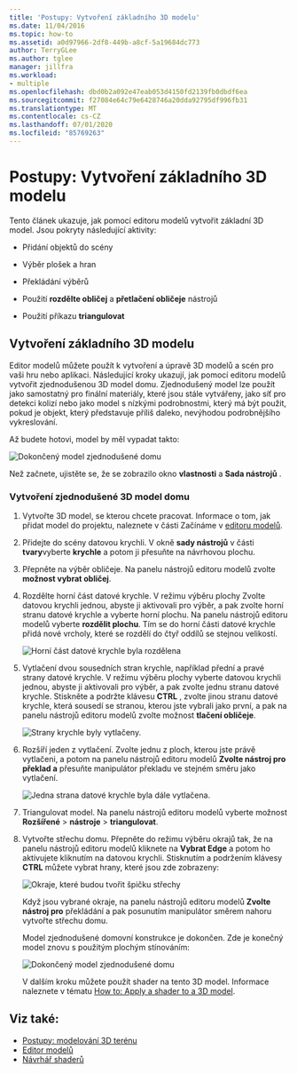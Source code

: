 ```yaml
---
title: 'Postupy: Vytvoření základního 3D modelu'
ms.date: 11/04/2016
ms.topic: how-to
ms.assetid: a0d97966-2df8-449b-a8cf-5a19684dc773
author: TerryGLee
ms.author: tglee
manager: jillfra
ms.workload:
- multiple
ms.openlocfilehash: dbd0b2a092e47eab053d4150fd2139fb0dbdf6ea
ms.sourcegitcommit: f27084e64c79e6428746a20dda92795df996fb31
ms.translationtype: MT
ms.contentlocale: cs-CZ
ms.lasthandoff: 07/01/2020
ms.locfileid: "85769263"
---
```

# <a name="how-to-create-a-basic-3d-model"></a>Postupy: Vytvoření základního 3D modelu

Tento článek ukazuje, jak pomocí editoru modelů vytvořit základní 3D model. Jsou pokryty následující aktivity:

- Přidání objektů do scény

- Výběr plošek a hran

- Překládání výběrů

- Použití **rozdělte obličej** a **přetlačení obličeje** nástrojů

- Použití příkazu **triangulovat**

## <a name="create-a-basic-3d-model"></a>Vytvoření základního 3D modelu
Editor modelů můžete použít k vytvoření a úpravě 3D modelů a scén pro vaši hru nebo aplikaci. Následující kroky ukazují, jak pomocí editoru modelů vytvořit zjednodušenou 3D model domu. Zjednodušený model lze použít jako samostatný pro finální materiály, které jsou stále vytvářeny, jako síť pro detekci kolizí nebo jako model s nízkými podrobnostmi, který má být použit, pokud je objekt, který představuje příliš daleko, nevýhodou podrobnějšího vykreslování.

Až budete hotovi, model by měl vypadat takto:

![Dokončený model zjednodušené domu](../designers/media/gfx_model_demo_house_final.png)

Než začnete, ujistěte se, že se zobrazilo okno **vlastnosti** a **Sada nástrojů** .

### <a name="to-create-a-simplified-3d-model-of-a-house"></a>Vytvoření zjednodušené 3D model domu

1. Vytvořte 3D model, se kterou chcete pracovat. Informace o tom, jak přidat model do projektu, naleznete v části Začínáme v [editoru modelů](../designers/model-editor.md).

2. Přidejte do scény datovou krychli. V okně **sady nástrojů** v části **tvary**vyberte **krychle** a potom ji přesuňte na návrhovou plochu.

3. Přepněte na výběr obličeje. Na panelu nástrojů editoru modelů zvolte **možnost vybrat obličej**.

4. Rozdělte horní část datové krychle. V režimu výběru plochy Zvolte datovou krychli jednou, abyste ji aktivovali pro výběr, a pak zvolte horní stranu datové krychle a vyberte horní plochu. Na panelu nástrojů editoru modelů vyberte **rozdělit plochu**. Tím se do horní části datové krychle přidá nové vrcholy, které se rozdělí do čtyř oddílů se stejnou velikostí.

    ![Horní část datové krychle byla rozdělena](../designers/media/gfx_model_demo_house_subdiv.png)

5. Vytlačení dvou sousedních stran krychle, například přední a pravé strany datové krychle. V režimu výběru plochy vyberte datovou krychli jednou, abyste ji aktivovali pro výběr, a pak zvolte jednu stranu datové krychle. Stiskněte a podržte klávesu **CTRL** , zvolte jinou stranu datové krychle, která sousedí se stranou, kterou jste vybrali jako první, a pak na panelu nástrojů editoru modelů zvolte možnost **tlačení obličeje**.

    ![Strany krychle byly vytlačeny.](../designers/media/gfx_model_demo_house_extrude.png)

6. Rozšíří jeden z vytlačení. Zvolte jednu z ploch, kterou jste právě vytlačeni, a potom na panelu nástrojů editoru modelů **Zvolte nástroj pro překlad a** přesuňte manipulátor překladu ve stejném směru jako vytlačení.

    ![Jedna strana datové krychle byla dále vytlačena.](../designers/media/gfx_model_demo_house_extend.png)

7. Triangulovat model. Na panelu nástrojů editoru modelů vyberte možnost **Rozšířené**  >  **nástroje**  >  **triangulovat**.

8. Vytvořte střechu domu. Přepněte do režimu výběru okrajů tak, že na panelu nástrojů editoru modelů kliknete na **Vybrat Edge** a potom ho aktivujete kliknutím na datovou krychli. Stisknutím a podržením klávesy **CTRL** můžete vybrat hrany, které jsou zde zobrazeny:

    ![Okraje, které budou tvořit špičku střechy](../designers/media/gfx_model_demo_house_edges.png)

    Když jsou vybrané okraje, na panelu nástrojů editoru modelů **Zvolte nástroj pro** překládání a pak posunutím manipulátor směrem nahoru vytvořte střechu domu.

   Model zjednodušené domovní konstrukce je dokončen. Zde je konečný model znovu s použitým plochým stínováním:

   ![Dokončený model zjednodušené domu](../designers/media/gfx_model_demo_house_final.png)

   V dalším kroku můžete použít shader na tento 3D model. Informace naleznete v tématu [How to: Apply a shader to a 3D model](../designers/how-to-apply-a-shader-to-a-3-d-model.md).

## <a name="see-also"></a>Viz také:

- [Postupy: modelování 3D terénu](../designers/how-to-model-3-d-terrain.md)
- [Editor modelů](../designers/model-editor.md)
- [Návrhář shaderů](../designers/shader-designer.md)

